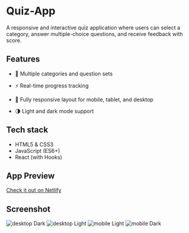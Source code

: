 # Quiz-App

A responsive and interactive quiz application where users can select a category, answer multiple-choice questions, and receive feedback with score.

## Features

- 🎯 Multiple categories and question sets

- ⚡ Real-time progress tracking

- 📱 Fully responsive layout for mobile, tablet, and desktop

- 🌗 Light and dark mode support

## Tech stack

- HTML5 & CSS3
- JavaScript (ES6+)
- React (with Hooks)

## App Preview

[Check it out on Netlify](https://quizapp465.netlify.app/)

## Screenshot

![desktop Dark](https://github.com/user-attachments/assets/589bc6af-5b6d-4d85-8343-db737ec7b6fb)
![desktop Light](https://github.com/user-attachments/assets/423352ce-4291-40f0-95c2-516725998d22)
![mobile Light](https://github.com/user-attachments/assets/5b9dbf74-154a-4b33-b51b-89c7eb1751fc)
![mobile Dark](https://github.com/user-attachments/assets/fce8b83f-81be-4b76-ba25-ef593c5978bc)

